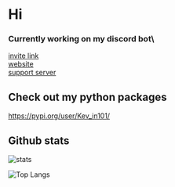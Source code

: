 # Hi


### Currently working on my discord bot\
[invite link](https://discord.com/api/oauth2/authorize?client_id=790763466076061696&permissions=67500096&scope=bot)\
[website](https://medieval-plague-doctor-bot.github.io/Docs/)\
[support server](https://discord.gg/Pqxm8NfHKF)

## Check out my python packages

https://pypi.org/user/Kev_in101/

## Github stats

![stats](https://github-readme-stats.vercel.app/api?username=Kev-in123&show_icons=true&include_all_commits=true&count_private=true&theme=vue-dark)


![Top Langs](https://github-readme-stats.vercel.app/api/top-langs/?username=Kev-in123&show_icons=true&theme=vue-dark&layout=compact)

